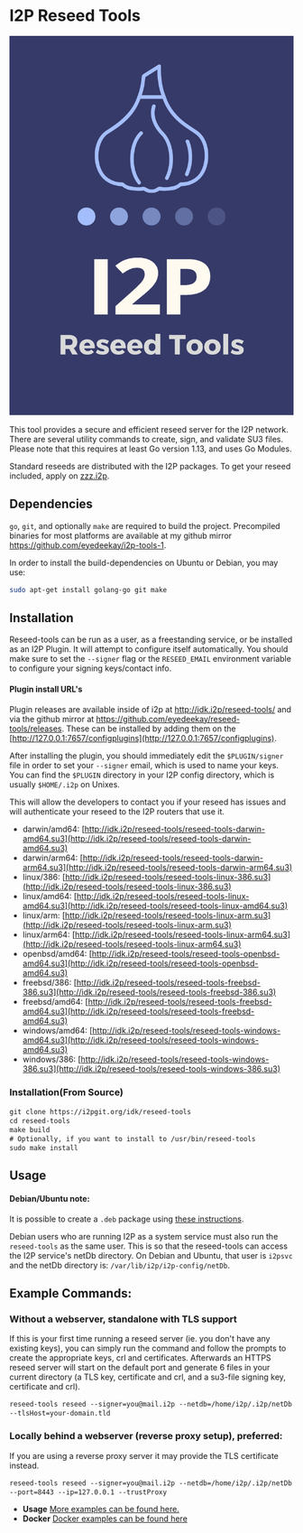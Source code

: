 I2P Reseed Tools
==================

![Reseed Tools Poster](content/images/reseed.png)

This tool provides a secure and efficient reseed server for the I2P network.
There are several utility commands to create, sign, and validate SU3 files.
Please note that this requires at least Go version 1.13, and uses Go Modules.

Standard reseeds are distributed with the I2P packages. To get your reseed
included, apply on [zzz.i2p](http://zzz.i2p).

## Dependencies

`go`, `git`, and optionally `make` are required to build the project.
Precompiled binaries for most platforms are available at my github mirror
https://github.com/eyedeekay/i2p-tools-1.

In order to install the build-dependencies on Ubuntu or Debian, you may use:

```sh
sudo apt-get install golang-go git make
```

## Installation

Reseed-tools can be run as a user, as a freestanding service, or be installed
as an I2P Plugin. It will attempt to configure itself automatically. You should
make sure to set the `--signer` flag or the `RESEED_EMAIL` environment variable
to configure your signing keys/contact info.

#### Plugin install URL's

Plugin releases are available inside of i2p at http://idk.i2p/reseed-tools/
and via the github mirror at https://github.com/eyedeekay/reseed-tools/releases.
These can be installed by adding them on the 
[http://127.0.0.1:7657/configplugins](http://127.0.0.1:7657/configplugins).

After installing the plugin, you should immediately edit the `$PLUGIN/signer`
file in order to set your `--signer` email, which is used to name your keys.
You can find the `$PLUGIN` directory in your I2P config directory, which is
usually `$HOME/.i2p` on Unixes.

This will allow the developers to contact you if your reseed has issues
and will authenticate your reseed to the I2P routers that use it.

- darwin/amd64: [http://idk.i2p/reseed-tools/reseed-tools-darwin-amd64.su3](http://idk.i2p/reseed-tools/reseed-tools-darwin-amd64.su3)
- darwin/arm64: [http://idk.i2p/reseed-tools/reseed-tools-darwin-arm64.su3](http://idk.i2p/reseed-tools/reseed-tools-darwin-arm64.su3)
- linux/386: [http://idk.i2p/reseed-tools/reseed-tools-linux-386.su3](http://idk.i2p/reseed-tools/reseed-tools-linux-386.su3)
- linux/amd64: [http://idk.i2p/reseed-tools/reseed-tools-linux-amd64.su3](http://idk.i2p/reseed-tools/reseed-tools-linux-amd64.su3)
- linux/arm: [http://idk.i2p/reseed-tools/reseed-tools-linux-arm.su3](http://idk.i2p/reseed-tools/reseed-tools-linux-arm.su3)
- linux/arm64: [http://idk.i2p/reseed-tools/reseed-tools-linux-arm64.su3](http://idk.i2p/reseed-tools/reseed-tools-linux-arm64.su3)
- openbsd/amd64: [http://idk.i2p/reseed-tools/reseed-tools-openbsd-amd64.su3](http://idk.i2p/reseed-tools/reseed-tools-openbsd-amd64.su3)
- freebsd/386: [http://idk.i2p/reseed-tools/reseed-tools-freebsd-386.su3](http://idk.i2p/reseed-tools/reseed-tools-freebsd-386.su3)
- freebsd/amd64: [http://idk.i2p/reseed-tools/reseed-tools-freebsd-amd64.su3](http://idk.i2p/reseed-tools/reseed-tools-freebsd-amd64.su3)
- windows/amd64: [http://idk.i2p/reseed-tools/reseed-tools-windows-amd64.su3](http://idk.i2p/reseed-tools/reseed-tools-windows-amd64.su3)
- windows/386: [http://idk.i2p/reseed-tools/reseed-tools-windows-386.su3](http://idk.i2p/reseed-tools/reseed-tools-windows-386.su3)

### Installation(From Source)

```
git clone https://i2pgit.org/idk/reseed-tools
cd reseed-tools
make build
# Optionally, if you want to install to /usr/bin/reseed-tools
sudo make install
```

## Usage

#### Debian/Ubuntu note:

It is possible to create a `.deb` package using [these instructions](docs/DEBIAN.md).

Debian users who are running I2P as a system service must also run the 
`reseed-tools` as the same user. This is so that the reseed-tools can access
the I2P service's netDb directory. On Debian and Ubuntu, that user is `i2psvc`
and the netDb directory is: `/var/lib/i2p/i2p-config/netDb`.

## Example Commands:

### Without a webserver, standalone with TLS support

If this is your first time running a reseed server (ie. you don't have any existing keys),
you can simply run the command and follow the prompts to create the appropriate keys, crl and certificates.
Afterwards an HTTPS reseed server will start on the default port and generate 6 files in your current directory
(a TLS key, certificate and crl, and a su3-file signing key, certificate and crl).

```
reseed-tools reseed --signer=you@mail.i2p --netdb=/home/i2p/.i2p/netDb --tlsHost=your-domain.tld
```

### Locally behind a webserver (reverse proxy setup), preferred:

If you are using a reverse proxy server it may provide the TLS certificate instead.

```
reseed-tools reseed --signer=you@mail.i2p --netdb=/home/i2p/.i2p/netDb --port=8443 --ip=127.0.0.1 --trustProxy
```

- **Usage** [More examples can be found here.](docs/EXAMPLES.md)
- **Docker** [Docker examples can be found here](docs/DOCKER.md)
